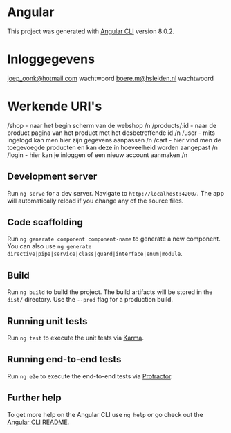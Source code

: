# Angular

This project was generated with [Angular CLI](https://github.com/angular/angular-cli) version 8.0.2.

# Inloggegevens

joep_oonk@hotmail.com wachtwoord
boere.m@hsleiden.nl wachtwoord

# Werkende URI's

/shop - naar het begin scherm van de webshop /n
/products/:id - naar de product pagina van het product met het desbetreffende id /n
/user - mits ingelogd kan men hier zijn gegevens aanpassen /n
/cart - hier vind men de toegevoegde producten en kan deze in hoeveelheid worden aangepast /n
/login - hier kan je inloggen of een nieuw account aanmaken /n

## Development server

Run `ng serve` for a dev server. Navigate to `http://localhost:4200/`. The app will automatically reload if you change any of the source files.

## Code scaffolding

Run `ng generate component component-name` to generate a new component. You can also use `ng generate directive|pipe|service|class|guard|interface|enum|module`.

## Build

Run `ng build` to build the project. The build artifacts will be stored in the `dist/` directory. Use the `--prod` flag for a production build.

## Running unit tests

Run `ng test` to execute the unit tests via [Karma](https://karma-runner.github.io).

## Running end-to-end tests

Run `ng e2e` to execute the end-to-end tests via [Protractor](http://www.protractortest.org/).

## Further help

To get more help on the Angular CLI use `ng help` or go check out the [Angular CLI README](https://github.com/angular/angular-cli/blob/master/README.md).
